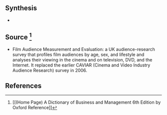 ## Synthesis
- 
## Source [^1]
- Film Audience Measurement and Evaluation: a UK audience-research survey that profiles film audiences by age, sex, and lifestyle and analyses their viewing in the cinema and on television, DVD, and the Internet. It replaced the earlier CAVIAR (Cinema and Video Industry Audience Research) survey in 2006.
## References

[^1]: [[(Home Page) A Dictionary of Business and Management 6th Edition by Oxford Reference]]